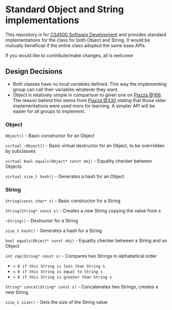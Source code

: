 # Standard Object and String implementations
This repository is for [CS4500 Software Development](http://janvitek.org/events/NEU/4500/s20/index.html) and provides standard implementations for the class for both Object and String. It would be mutually beneficial if the entire class adopted the same base APIs.

If you would like to contribute/make changes, all is welcome

## Design Decisions
- Both classes have no local variables defined. This way the implementing group can call their variables whatever they want.
- Object is relatively simple in comparison to given one on [Piazza @166](https://piazza.com/class/k51bluky59n2jr?cid=166). The reason behind this stems from [Piazza @330](https://piazza.com/class/k51bluky59n2jr?cid=330) stating that those older implementations were used more for learning. A simpler API will be easier for all groups to implement.


### Object
`Object()` - Basic constructor for an Object

`virtual ~Object()` - Basic virtual destructor for an Object, to be overridden by subclasses

`virtual bool equals(Object* const obj)` - Equality checker between Objects

`virtual size_t hash()` - Generates a hash for an Object

### String
`String(const char* s)` - Basic constructor for a String

`String(String* const s)` - Creates a new String copying the value from s

`~String()` - Destructor for a String

`size_t hash()` - Generates a hash for a String

`bool equals(Object* const obj)` - Equality checker between a String and an Object

`int cmp(String* const s)` - Compares two Strings in alphabetical order
- `< 0 if this String is less than String s`
- `= 0 if this String is equal to String s`
- `> 0 if this String is greater than String s`

`String* concat(String* const s)` - Concatenates two Strings, creates a new String

`size_t size()` - Gets the size of the String value
